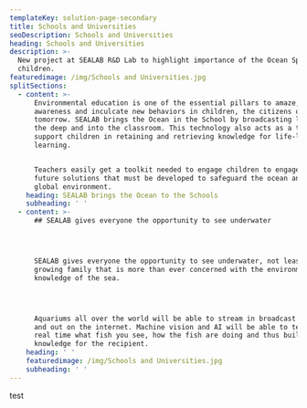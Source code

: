 ```yaml
---
templateKey: solution-page-secondary
title: Schools and Universities
seoDescription: Schools and Universities
heading: Schools and Universities
description: >-
  New project at SEALAB R&D Lab to highlight importance of the Ocean Space to
  children.
featuredimage: /img/Schools and Universities.jpg
splitSections:
  - content: >-
      Environmental education is one of the essential pillars to amaze, raise
      awareness and inculcate new behaviors in children, the citizens of
      tomorrow. SEALAB brings the Ocean in the School by broadcasting live from
      the deep and into the classroom. This technology also acts as a tool to
      support children in retaining and retrieving knowledge for life-long
      learning.


      Teachers easily get a toolkit needed to engage children to engage in
      future solutions that must be developed to safeguard the ocean and the
      global environment.
    heading: SEALAB brings the Ocean to the Schools
    subheading: ' '
  - content: >-
      ## SEALAB gives everyone the opportunity to see underwater




      SEALAB gives everyone the opportunity to see underwater, not least to the
      growing family that is more than ever concerned with the environment and
      knowledge of the sea.




      Aquariums all over the world will be able to stream in broadcast quality
      and out on the internet. Machine vision and AI will be able to tell in
      real time what fish you see, how the fish are doing and thus build
      knowledge for the recipient.
    heading: ' '
    featuredimage: /img/Schools and Universities.jpg
    subheading: ' '
---
```

  test
